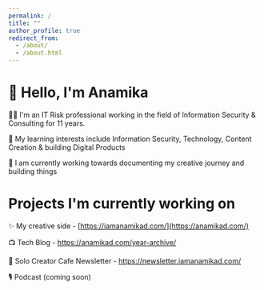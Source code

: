 ```yaml
---
permalink: /
title: ""
author_profile: true
redirect_from: 
  - /about/
  - /about.html
---
```

👋 Hello, I'm Anamika
======
👩‍💻 I'm an IT Risk professional working in the field of Information Security & Consulting for 11 years. 

📖 My learning interests include Information Security, Technology, Content Creation & building Digital Products

🎥 I am currently working towards documenting my creative journey and building things


Projects I'm currently working on
======
✨ My creative side - [https://iamanamikad.com/](https://anamikad.com/)

📺 Tech Blog - https://anamikad.com/year-archive/

📝 Solo Creator Cafe Newsletter - https://newsletter.iamanamikad.com/

🎙️ Podcast (coming soon)





